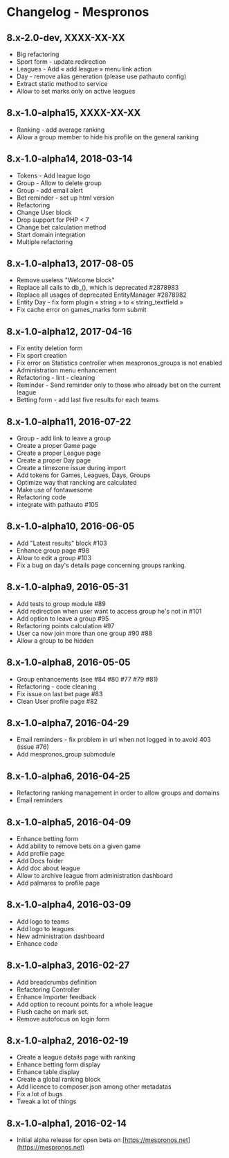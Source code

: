 # Changelog - Mespronos
## 8.x-2.0-dev, XXXX-XX-XX
  - Big refactoring
  - Sport form - update redirection
  - Leagues - Add « add league » menu link action
  - Day - remove alias generation (please use pathauto config)
  - Extract static method to service
  - Allow to set marks only on active leagues

## 8.x-1.0-alpha15, XXXX-XX-XX
  - Ranking - add average ranking
  - Allow a group member to hide his profile on the general ranking

## 8.x-1.0-alpha14, 2018-03-14
  - Tokens - Add league logo
  - Group - Allow to delete group
  - Group - add email alert
  - Bet reminder - set up html version
  - Refactoring
  - Change User block
  - Drop support for PHP < 7
  - Change bet calculation method
  - Start domain integration
  - Multiple refactoring

## 8.x-1.0-alpha13, 2017-08-05
  - Remove useless "Welcome block"
  - Replace all calls to db_(), which is deprecated #2878983
  - Replace all usages of deprecated EntityManager #2878982
  - Entity Day - fix form plugin « string » to « string_textfield »
  - Fix cache error on games_marks form submit

## 8.x-1.0-alpha12, 2017-04-16
  - Fix entity deletion form
  - Fix sport creation
  - Fix error on Statistics controller when mespronos_groups is not enabled
  - Administration menu enhancement
  - Refactoring - lint - cleaning
  - Reminder - Send reminder only to those who already bet on the current league
  - Betting form - add last five results for each teams

## 8.x-1.0-alpha11, 2016-07-22
  - Group - add link to leave a group
  - Create a proper Game page
  - Create a proper League page
  - Create a proper Day page
  - Create a timezone issue during import
  - Add tokens for Games, Leagues, Days, Groups
  - Optimize way that rancking are calculated
  - Make use of fontawesome
  - Refactoring code
  - integrate with pathauto #105

## 8.x-1.0-alpha10, 2016-06-05
  - Add "Latest results" block #103
  - Enhance group page #98
  - Allow to edit a group #103
  - Fix a bug on day's details page concerning groups ranking.

## 8.x-1.0-alpha9, 2016-05-31
  - Add tests to group module #89
  - Add redirection when user want to access group he's not in #101
  - Add option to leave a group #95
  - Refactoring points calculation #97
  - User ca now join more than one group #90 #88
  - Allow a group to be hidden

## 8.x-1.0-alpha8, 2016-05-05
  - Group enhancements  (see #84 #80 #77 #79 #81)
  - Refactoring - code cleaning
  - Fix issue on last bet page #83
  - Clean User profile page #82

## 8.x-1.0-alpha7, 2016-04-29
  - Email reminders - fix problem in url when not logged in to avoid 403 (issue #76)
  - Add mespronos_group submodule

## 8.x-1.0-alpha6, 2016-04-25
  - Refactoring ranking management in order to allow groups and domains
  - Email reminders

## 8.x-1.0-alpha5, 2016-04-09
  - Enhance betting form
  - Add ability to remove bets on a given game
  - Add profile page
  - Add Docs folder
  - Add doc about league
  - Allow to archive league from administration dashboard
  - Add palmares to profile page

## 8.x-1.0-alpha4, 2016-03-09
  - Add logo to teams
  - Add logo to leagues
  - New administration dashboard
  - Enhance code

## 8.x-1.0-alpha3, 2016-02-27
  - Add breadcrumbs definition
  - Refactoring Controller
  - Enhance Importer feedback
  - Add option to recount points for a whole league
  - Flush cache on mark set.
  - Remove autofocus on login form

## 8.x-1.0-alpha2, 2016-02-19
  - Create a league details page with ranking
  - Enhance betting form display
  - Enhance table display
  - Create a global ranking block
  - Add licence to composer.json among other metadatas
  - Fix a lot of bugs
  - Tweak a lot of things

## 8.x-1.0-alpha1, 2016-02-14
  - Initial alpha release for open beta on [https://mespronos.net](https://mespronos.net)
